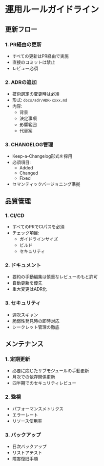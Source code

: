 # 運用ルールガイドライン

## 更新フロー
### 1. PR経由の更新
- すべての更新はPR経由で実施
- 直接のコミットは禁止
- レビュー必須

### 2. ADRの追加
- 技術選定の変更時は必須
- 形式: `docs/adr/ADR-xxxx.md`
- 内容:
  - 背景
  - 決定事項
  - 影響範囲
  - 代替案

### 3. CHANGELOG管理
- Keep-a-Changelog形式を採用
- 必須項目:
  - Added
  - Changed
  - Fixed
- セマンティックバージョニング準拠

## 品質管理
### 1. CI/CD
- すべてのPRでCIパスを必須
- チェック項目:
  - ガイドラインサイズ
  - ビルド
  - セキュリティ

### 2. ドキュメント
- 要約の手動編集は慎重なレビューのもと許可
- 自動更新を優先
- 重大変更はADR化

### 3. セキュリティ
- 週次スキャン
- 脆弱性発見時の即時対応
- シークレット管理の徹底

## メンテナンス
### 1. 定期更新
- 必要に応じたサブモジュールの手動更新
- 月次での依存関係更新
- 四半期でのセキュリティレビュー

### 2. 監視
- パフォーマンスメトリクス
- エラーレート
- リソース使用率

### 3. バックアップ
- 日次バックアップ
- リストアテスト
- 障害復旧手順 